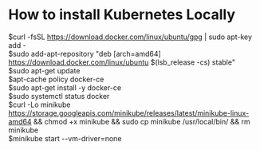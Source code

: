 # How to install Kubernetes Locally 
$curl -fsSL https://download.docker.com/linux/ubuntu/gpg | sudo apt-key add -  <br>
$sudo add-apt-repository "deb [arch=amd64] https://download.docker.com/linux/ubuntu $(lsb_release -cs) stable" <br>
$sudo apt-get update <br>
$apt-cache policy docker-ce <br>
$sudo apt-get install -y docker-ce <br>
$sudo systemctl status docker <br>
$curl -Lo minikube https://storage.googleapis.com/minikube/releases/latest/minikube-linux-amd64 && chmod +x minikube && sudo cp minikube /usr/local/bin/ && rm minikube <br>
$minikube start --vm-driver=none <br>
